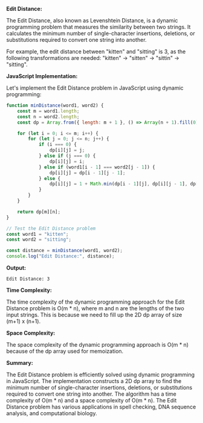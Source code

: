 **Edit Distance:**

The Edit Distance, also known as Levenshtein Distance, is a dynamic programming problem that measures the similarity between two strings. It calculates the minimum number of single-character insertions, deletions, or substitutions required to convert one string into another.

For example, the edit distance between "kitten" and "sitting" is 3, as the following transformations are needed: "kitten" -> "sitten" -> "sittin" -> "sitting".

**JavaScript Implementation:**

Let's implement the Edit Distance problem in JavaScript using dynamic programming:

```javascript
function minDistance(word1, word2) {
    const m = word1.length;
    const n = word2.length;
    const dp = Array.from({ length: m + 1 }, () => Array(n + 1).fill(0));

    for (let i = 0; i <= m; i++) {
        for (let j = 0; j <= n; j++) {
            if (i === 0) {
                dp[i][j] = j;
            } else if (j === 0) {
                dp[i][j] = i;
            } else if (word1[i - 1] === word2[j - 1]) {
                dp[i][j] = dp[i - 1][j - 1];
            } else {
                dp[i][j] = 1 + Math.min(dp[i - 1][j], dp[i][j - 1], dp[i - 1][j - 1]);
            }
        }
    }

    return dp[m][n];
}

// Test the Edit Distance problem
const word1 = "kitten";
const word2 = "sitting";

const distance = minDistance(word1, word2);
console.log("Edit Distance:", distance);
```

**Output:**
```
Edit Distance: 3
```

**Time Complexity:**

The time complexity of the dynamic programming approach for the Edit Distance problem is O(m * n), where m and n are the lengths of the two input strings. This is because we need to fill up the 2D dp array of size (m+1) x (n+1).

**Space Complexity:**

The space complexity of the dynamic programming approach is O(m * n) because of the dp array used for memoization.

**Summary:**

The Edit Distance problem is efficiently solved using dynamic programming in JavaScript. The implementation constructs a 2D dp array to find the minimum number of single-character insertions, deletions, or substitutions required to convert one string into another. The algorithm has a time complexity of O(m * n) and a space complexity of O(m * n). The Edit Distance problem has various applications in spell checking, DNA sequence analysis, and computational biology.